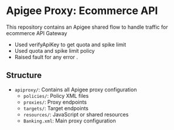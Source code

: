 
# Apigee Proxy: Ecommerce API

This repository contains an Apigee shared flow to handle traffic  for ecommerce API Gateway 
   - Used verifyApiKey to get quota and spike limit
   - Used quota and spike limit policy 
   - Raised fault for any error . 

## Structure

- `apiproxy/`: Contains all Apigee proxy configuration
  - `policies/`: Policy XML files
  - `proxies/`: Proxy endpoints
  - `targets/`: Target endpoints
  - `resources/`: JavaScript or shared resources
  - `Banking.xml`: Main proxy configuration
